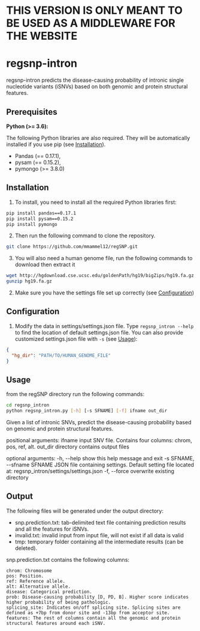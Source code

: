 # THIS VERSION IS ONLY MEANT TO BE USED AS A MIDDLEWARE FOR THE WEBSITE

# regsnp-intron

regsnp-intron predicts the disease-causing probability of intronic single nucleotide variants (iSNVs) based on both genomic and protein structural features.

## Prerequisites

**Python (>= 3.6):**

The following Python libraries are also required. They will be automatically installed if you use pip (see [Installation](#Installation)).

- Pandas (== 0.17.1),
- pysam (== 0.15.2),
- pymongo (>= 3.8.0)

## Installation

1. To install, you need to install all the required Python libraries first:

```bash
pip install pandas==0.17.1
pip install pysam==0.15.2
pip install pymongo
```

2. Then run the following command to clone the repository.

```bash
git clone https://github.com/mmammel12/regSNP.git
```

3. You will also need a human genome file, run the following commands to download then extract it

```bash
wget http://hgdownload.cse.ucsc.edu/goldenPath/hg19/bigZips/hg19.fa.gz
gunzip hg19.fa.gz
```

2. Make sure you have the settings file set up correctly (see [Configuration](#Configuration))

## Configuration

1. Modify the data in settings/settings.json file. Type `regsnp_intron --help` to find the location of default settings.json file. You can also provide customized settings.json file with `-s` (see [Usage](#Usage)):

```json
{
  "hg_dir": "PATH/TO/HUMAN_GENOME_FILE"
}
```

## Usage

from the regSNP directory run the following commands:

```bash
cd regsnp_intron
python regsnp_intron.py [-h] [-s SFNAME] [-f] ifname out_dir
```

Given a list of intronic SNVs, predict the disease-causing probability based
on genomic and protein structural features.

positional arguments:
ifname input SNV file. Contains four columns: chrom, pos, ref, alt.
out_dir directory contains output files

optional arguments:
-h, --help show this help message and exit
-s SFNAME, --sfname SFNAME
JSON file containing settings. Default setting file
located at: regsnp_intron/settings/settings.json
-f, --force overwrite existing directory

## Output

The following files will be generated under the output directory:

- snp.prediction.txt: tab-delimited text file containing prediction results and all the features for iSNVs.
- invalid.txt: invalid input from input file, will not exist if all data is valid
- tmp: temporary folder containing all the intermediate results (can be deleted).

snp.prediction.txt contains the following columns:

```
chrom: Chromosome
pos: Position.
ref: Reference allele.
alt: Alternative allele.
disease: Categorical prediction.
prob: Disease-causing probability [D, PD, B]. Higher score indicates higher probability of being pathologic.
splicing_site: Indicates on/off splicing site. Splicing sites are defined as +7bp from donor site and -13bp from acceptor site.
features: The rest of columns contain all the genomic and protein structural features around each iSNV.
```
